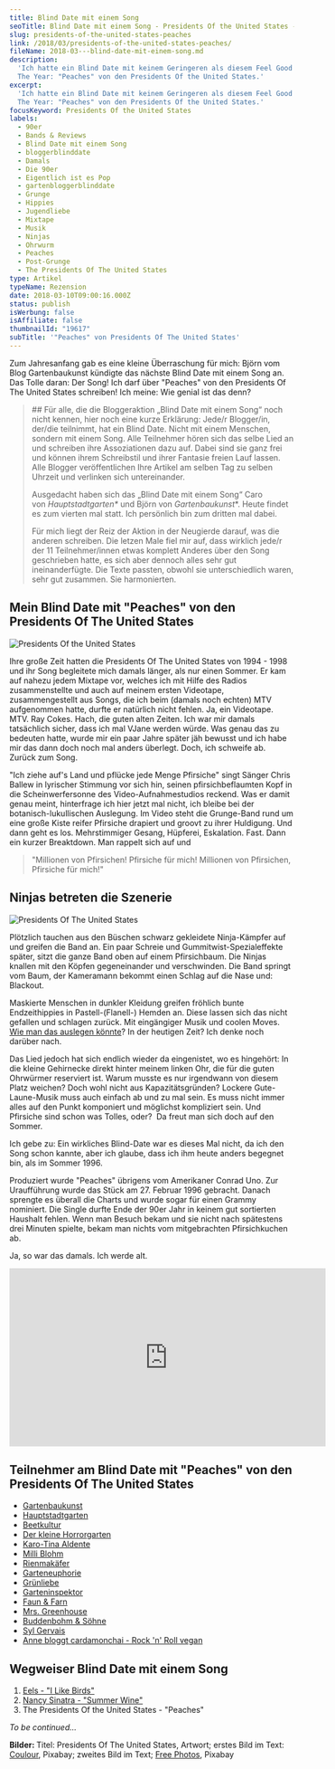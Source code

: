```yaml
---
title: Blind Date mit einem Song
seoTitle: Blind Date mit einem Song - Presidents Of the United States -"Peaches"
slug: presidents-of-the-united-states-peaches
link: /2018/03/presidents-of-the-united-states-peaches/
fileName: 2018-03---blind-date-mit-einem-song.md
description:
  'Ich hatte ein Blind Date mit keinem Geringeren als diesem Feel Good Hit Of
  The Year: "Peaches" von den Presidents Of the United States.'
excerpt:
  'Ich hatte ein Blind Date mit keinem Geringeren als diesem Feel Good Hit Of
  The Year: "Peaches" von den Presidents Of the United States.'
focusKeyword: Presidents Of the United States
labels:
  - 90er
  - Bands & Reviews
  - Blind Date mit einem Song
  - bloggerblinddate
  - Damals
  - Die 90er
  - Eigentlich ist es Pop
  - gartenbloggerblinddate
  - Grunge
  - Hippies
  - Jugendliebe
  - Mixtape
  - Musik
  - Ninjas
  - Ohrwurm
  - Peaches
  - Post-Grunge
  - The Presidents Of The United States
type: Artikel
typeName: Rezension
date: 2018-03-10T09:00:16.000Z
status: publish
isWerbung: false
isAffiliate: false
thumbnailId: "19617"
subTitle: '"Peaches" von Presidents Of The United States'
---
```


Zum Jahresanfang gab es eine kleine Überraschung für mich: Björn vom Blog
Gartenbaukunst kündigte das nächste Blind Date mit einem Song an. Das Tolle
daran: Der Song! Ich darf über "Peaches" von den Presidents Of The United States
schreiben! Ich meine: Wie genial ist das denn?

<blockquote>
## Für alle, die die Bloggeraktion „Blind Date mit einem Song“ noch nicht kennen, hier noch eine kurze Erklärung:
Jede/r Blogger/in, der/die teilnimmt, hat ein Blind Date. Nicht mit einem Menschen, sondern mit einem Song. Alle Teilnehmer hören sich das selbe Lied an und schreiben ihre Assoziationen dazu auf. Dabei sind sie ganz frei und können ihrem Schreibstil und ihrer Fantasie freien Lauf lassen. Alle Blogger veröffentlichen Ihre Artikel am selben Tag zu selben Uhrzeit und verlinken sich untereinander.

Ausgedacht haben sich das „Blind Date mit einem Song“ Caro
von <em>Hauptstadtgarten* </em>und Björn von <em>Gartenbaukunst</em>*. Heute
findet es zum vierten mal statt. Ich persönlich bin zum dritten mal dabei.

Für mich liegt der Reiz der Aktion in der Neugierde darauf, was die anderen
schreiben. Die letzen Male fiel mir auf, dass wirklich jede/r der 11
Teilnehmer/innen etwas komplett Anderes über den Song geschrieben hatte, es sich
aber dennoch alles sehr gut ineinanderfügte. Die Texte passten, obwohl sie
unterschiedlich waren, sehr gut zusammen. Sie harmonierten.</blockquote>

## Mein Blind Date mit "Peaches" von den Presidents Of The United States

![Presidents Of the United States](http://cardamonchai.com/wp-content/uploads/2018/02/peach-2573836_640-300x200.jpg)

Ihre große Zeit hatten die Presidents Of The United States von 1994 - 1998 und
ihr Song begleitete mich damals länger, als nur einen Sommer. Er kam auf nahezu
jedem Mixtape vor, welches ich mit Hilfe des Radios zusammenstellte und auch auf
meinem ersten Videotape, zusammengestellt aus Songs, die ich beim (damals noch
echten) MTV aufgenommen hatte, durfte er natürlich nicht fehlen. Ja, ein
Videotape. MTV. Ray Cokes. Hach, die guten alten Zeiten. Ich war mir damals
tatsächlich sicher, dass ich mal VJane werden würde. Was genau das zu bedeuten
hatte, wurde mir ein paar Jahre später jäh bewusst und ich habe mir das dann
doch noch mal anders überlegt. Doch, ich schweife ab. Zurück zum Song.

"Ich ziehe auf's Land und pflücke jede Menge Pfirsiche" singt Sänger Chris
Ballew in lyrischer Stimmung vor sich hin, seinen pfirsichbeflaumten Kopf in die
Scheinwerfersonne des Video-Aufnahmestudios reckend. Was er damit genau meint,
hinterfrage ich hier jetzt mal nicht, ich bleibe bei der botanisch-lukullischen
Auslegung. Im Video steht die Grunge-Band rund um eine große Kiste reifer
Pfirsiche drapiert und groovt zu ihrer Huldigung. Und dann geht es los.
Mehrstimmiger Gesang, Hüpferei, Eskalation. Fast. Dann ein kurzer Breaktdown.
Man rappelt sich auf und

<blockquote>"Millionen von Pfirsichen! Pfirsiche für mich! Millionen von Pfirsichen, Pfirsiche für mich!"</blockquote>

## Ninjas betreten die Szenerie

![Presidents Of The United States](http://cardamonchai.com/wp-content/uploads/2018/02/peaches-869386_640-300x200.jpg)

Plötzlich tauchen aus den Büschen schwarz gekleidete Ninja-Kämpfer auf und
greifen die Band an. Ein paar Schreie und Gummitwist-Spezialeffekte später,
sitzt die ganze Band oben auf einem Pfirsichbaum. Die Ninjas knallen mit den
Köpfen gegeneinander und verschwinden. Die Band springt vom Baum, der Kameramann
bekommt einen Schlag auf die Nase und: Blackout.

Maskierte Menschen in dunkler Kleidung greifen fröhlich bunte Endzeithippies in
Pastell-(Flanell-) Hemden an. Diese lassen sich das nicht gefallen und schlagen
zurück. Mit eingängiger Musik und coolen Moves.
<a href="http://cardamonchai.com/2017/07/nog20/">Wie man das auslegen
könnte</a>? In der heutigen Zeit? Ich denke noch darüber nach.

Das Lied jedoch hat sich endlich wieder da eingenistet, wo es hingehört: In die
kleine Gehirnecke direkt hinter meinem linken Ohr, die für die guten Ohrwürmer
reserviert ist. Warum musste es nur irgendwann von diesem Platz weichen? Doch
wohl nicht aus Kapazitätsgründen? Lockere Gute-Laune-Musik muss auch einfach ab
und zu mal sein. Es muss nicht immer alles auf den Punkt komponiert und
möglichst kompliziert sein. Und Pfirsiche sind schon was Tolles, oder?  Da freut
man sich doch auf den Sommer.

Ich gebe zu: Ein wirkliches Blind-Date war es dieses Mal nicht, da ich den Song
schon kannte, aber ich glaube, dass ich ihm heute anders begegnet bin, als im
Sommer 1996.

Produziert wurde "Peaches" übrigens vom Amerikaner Conrad Uno. Zur Uraufführung
wurde das Stück am 27. Februar 1996 gebracht. Danach sprengte es überall die
Charts und wurde sogar für einen Grammy nominiert. Die Single durfte Ende der
90er Jahr in keinem gut sortierten Haushalt fehlen. Wenn man Besuch bekam und
sie nicht nach spätestens drei Minuten spielte, bekam man nichts vom
mitgebrachten Pfirsichkuchen ab.

Ja, so war das damals. Ich werde alt.

<iframe src="https://www.youtube.com/embed/wvAnQqVJ3XQ" width="560" height="315" frameborder="0" allowfullscreen="allowfullscreen"></iframe>

## Teilnehmer am Blind Date mit "Peaches" von den Presidents Of The United States

<ul>
    <li><a href="https://gartenbaukunst.wordpress.com/" target="_blank" rel="noopener">Gartenbaukunst</a></li>
    <li><a href="https://www.hauptstadtgarten.de/" target="_blank" rel="noopener">Hauptstadtgarten</a></li>
    <li><a href="https://www.beetkultur.de/" target="_blank" rel="noopener">Beetkultur</a></li>
    <li><a href="http://der-kleine-horror-garten.de/" target="_blank" rel="noopener">Der kleine Horrorgarten</a></li>
    <li><a href="https://karotinasblog.wordpress.com/" target="_blank" rel="noopener">Karo-Tina Aldente</a></li>
    <li><a href="http://millibloom.com/" target="_blank" rel="noopener">Milli Blohm</a></li>
    <li><a href="https://rienmakaefer.com/blog/" target="_blank" rel="noopener">Rienmakäfer</a></li>
    <li><a href="https://garteneuphorie.wordpress.com/" target="_blank" rel="noopener">Garteneuphorie</a></li>
    <li><a href="http://xn--grneliebe-r9a.de/" target="_blank" rel="noopener">Grünliebe</a></li>
    <li><a href="http://www.garteninspektor.com/" target="_blank" rel="noopener">Garteninspektor</a></li>
    <li><a href="http://faunundfarn.de/" target="_blank" rel="noopener">Faun &amp; Farn</a></li>
    <li><a href="https://mrsgreenhouse.de/" target="_blank" rel="noopener">Mrs. Greenhouse</a></li>
    <li><a href="http://www.buddenbohm-und-soehne.de/" target="_blank" rel="noopener">Buddenbohm &amp; Söhne</a></li>
    <li><a href="https://www.syl-gervais.com/" target="_blank" rel="noopener">Syl Gervais</a></li>
    <li><a href="https://cardamonchai.com">Anne bloggt cardamonchai - Rock 'n' Roll vegan</a></li>
</ul>

## Wegweiser Blind Date mit einem Song

<ol>
    <li><a href="http://cardamonchai.com/2017/09/i-like-birds-blind-date-mit-einem-ganz-besonderen-song/">Eels - "I Like Birds"</a></li>
    <li><a href="http://cardamonchai.com/2017/07/blind-date-summerwine/">Nancy Sinatra - "Summer Wine"</a></li>
    <li>The Presidents Of the United States - "Peaches"</li>
</ol>

<em>To be continued...</em>

<b>Bilder: </b>Titel: Presidents Of The United States, Artwort; erstes Bild im
Text:
<a href="https://pixabay.com/de/users/Couleur-1195798/" target="_blank" rel="noopener">Coulour</a>,
Pixabay; zweites Bild im Text;
<a href="https://pixabay.com/de/users/Free-Photos-242387/" target="_blank" rel="noopener">Free
Photos</a>, Pixabay
